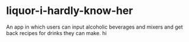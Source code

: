 # liquor-i-hardly-know-her
An app in which users can input alcoholic beverages and mixers and get back recipes for drinks they can make.
hi

